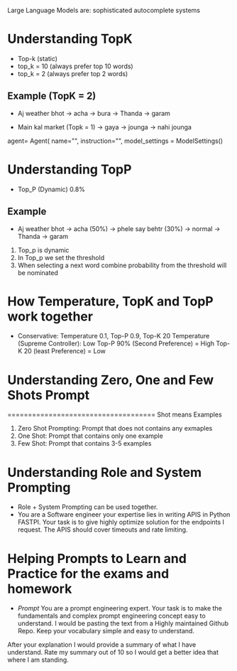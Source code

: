 Large Language Models are: sophisticated autocomplete systems

# Understanding TopK

- Top-k (static)
- top_k = 10 (always prefer top 10 words)
- top_k = 2 (always prefer top 2 words)

## Example (TopK = 2)
- Aj weather bhot 
-> acha
-> bura
-> Thanda 
-> garam 

- Main kal market (Topk = 1)
-> gaya
-> jounga
-> nahi jounga




agent= Agent(
	name="",
        instruction="",
	model_settings = ModelSettings()

# Understanding TopP

- Top_P (Dynamic) 0.8%

## Example
- Aj weather bhot
-> acha (50%)
-> phele say behtr (30%)
-> normal
-> Thanda
-> garam
1. Top_p is dynamic
2. In Top_p we set the threshold
3. When selecting a next word combine probability from the threshold will be nominated



# How Temperature, TopK and TopP work together

- Conservative: Temperature 0.1, Top-P 0.9, Top-K 20
Temperature (Supreme Controller): Low
Top-P 90% (Second Preference) = High
Top-K 20 (least Preference) = Low
 



# Understanding Zero, One and Few Shots Prompt

====================================
Shot means Examples

1. Zero Shot Prompting: Prompt that does not contains any exmaples
2. One Shot: Prompt that contains only one example
3. Few Shot: Prompt that contains 3-5 examples



# Understanding Role and System Prompting

- Role + System Prompting can be used together.
- You are a Software engineer your expertise lies in writing APIS in Python FASTPI. Your task is to give highly optimize solution for the endpoints I request. The APIS should cover timeouts and rate limiting.





# Helping Prompts to Learn and Practice for the exams and homework
- *Prompt* You are a prompt engineering expert. Your task is to make the fundamentals and complex prompt engineering concept easy to understand. I would be pasting the text from a Highly maintained Github Repo. Keep your vocabulary simple and easy to understand. 

After your explanation I would provide a summary of what I have understand. Rate my summary out of 10 so I would get a better idea that where I am standing.



